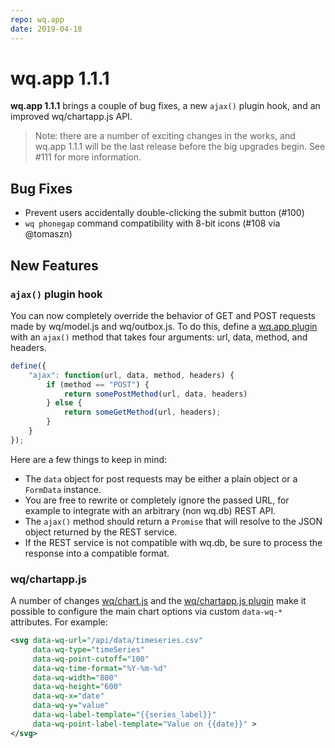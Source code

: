 ```yaml
---
repo: wq.app
date: 2019-04-18
---
```


# wq.app 1.1.1

**wq.app 1.1.1** brings a couple of bug fixes, a new `ajax()` plugin hook, and an improved wq/chartapp.js API.

> Note: there are a number of exciting changes in the works, and wq.app 1.1.1 will be the last release before the big upgrades begin.  See #111 for more information.

## Bug Fixes
 * Prevent users accidentally double-clicking the submit button (#100)
 * `wq phonegap` command compatibility with 8-bit icons (#108 via @tomaszn)

## New Features

### `ajax()` plugin hook

You can now completely override the behavior of GET and POST requests made by wq/model.js and wq/outbox.js.  To do this, define a [wq.app plugin](https://wq.io/docs/app-plugins) with an `ajax()` method that takes four arguments: url, data, method, and headers.

```javascript
define({
    "ajax": function(url, data, method, headers) {
        if (method == "POST") {
            return somePostMethod(url, data, headers)
        } else {
            return someGetMethod(url, headers);
        }
    }
});
```

Here are a few things to keep in mind:
 * The `data` object for post requests may be either a plain object or a `FormData` instance.
 * You are free to rewrite or completely ignore the passed URL, for example to integrate with an arbitrary (non wq.db) REST API. 
 * The `ajax()` method should return a `Promise` that will resolve to the JSON object returned by the REST service.
 * If the REST service is not compatible with wq.db, be sure to process the response into a compatible format.

### wq/chartapp.js

A number of changes [wq/chart.js](https://wq.io/docs/chart-js) and the [wq/chartapp.js plugin](https://wq.io/docs/chartapp-js) make it possible to configure the main chart options via custom `data-wq-*` attributes.  For example:

```svg
<svg data-wq-url="/api/data/timeseries.csv"
     data-wq-type="timeSeries"
     data-wq-point-cutoff="100"
     data-wq-time-format="%Y-%m-%d"
     data-wq-width="800"
     data-wq-height="600"
     data-wq-x="date"
     data-wq-y="value"
     data-wq-label-template="{{series_label}}"
     data-wq-point-label-template="Value on {{date}}" >
</svg>
```